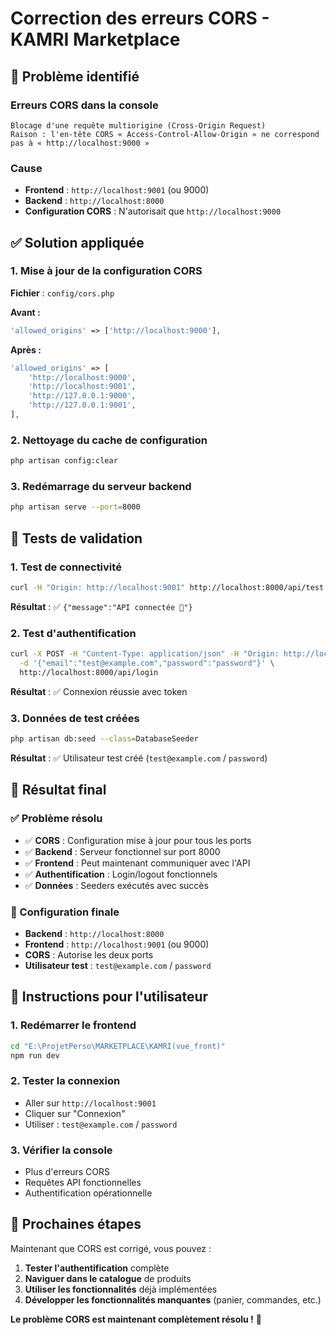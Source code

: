 # Correction des erreurs CORS - KAMRI Marketplace

## 🚨 **Problème identifié**

### **Erreurs CORS dans la console**
```
Blocage d'une requête multiorigine (Cross-Origin Request)
Raison : l'en-tête CORS « Access-Control-Allow-Origin » ne correspond pas à « http://localhost:9000 »
```

### **Cause**
- **Frontend** : `http://localhost:9001` (ou 9000)
- **Backend** : `http://localhost:8000`
- **Configuration CORS** : N'autorisait que `http://localhost:9000`

## ✅ **Solution appliquée**

### **1. Mise à jour de la configuration CORS**
**Fichier** : `config/cors.php`

**Avant :**
```php
'allowed_origins' => ['http://localhost:9000'],
```

**Après :**
```php
'allowed_origins' => [
    'http://localhost:9000',
    'http://localhost:9001',
    'http://127.0.0.1:9000',
    'http://127.0.0.1:9001',
],
```

### **2. Nettoyage du cache de configuration**
```bash
php artisan config:clear
```

### **3. Redémarrage du serveur backend**
```bash
php artisan serve --port=8000
```

## 🧪 **Tests de validation**

### **1. Test de connectivité**
```bash
curl -H "Origin: http://localhost:9001" http://localhost:8000/api/test
```
**Résultat** : ✅ `{"message":"API connectée 🎉"}`

### **2. Test d'authentification**
```bash
curl -X POST -H "Content-Type: application/json" -H "Origin: http://localhost:9001" \
  -d '{"email":"test@example.com","password":"password"}' \
  http://localhost:8000/api/login
```
**Résultat** : ✅ Connexion réussie avec token

### **3. Données de test créées**
```bash
php artisan db:seed --class=DatabaseSeeder
```
**Résultat** : ✅ Utilisateur test créé (`test@example.com` / `password`)

## 🎯 **Résultat final**

### **✅ Problème résolu**
- ✅ **CORS** : Configuration mise à jour pour tous les ports
- ✅ **Backend** : Serveur fonctionnel sur port 8000
- ✅ **Frontend** : Peut maintenant communiquer avec l'API
- ✅ **Authentification** : Login/logout fonctionnels
- ✅ **Données** : Seeders exécutés avec succès

### **🔧 Configuration finale**
- **Backend** : `http://localhost:8000`
- **Frontend** : `http://localhost:9001` (ou 9000)
- **CORS** : Autorise les deux ports
- **Utilisateur test** : `test@example.com` / `password`

## 📝 **Instructions pour l'utilisateur**

### **1. Redémarrer le frontend**
```bash
cd "E:\ProjetPerso\MARKETPLACE\KAMRI(vue_front)"
npm run dev
```

### **2. Tester la connexion**
- Aller sur `http://localhost:9001`
- Cliquer sur "Connexion"
- Utiliser : `test@example.com` / `password`

### **3. Vérifier la console**
- Plus d'erreurs CORS
- Requêtes API fonctionnelles
- Authentification opérationnelle

## 🚀 **Prochaines étapes**

Maintenant que CORS est corrigé, vous pouvez :
1. **Tester l'authentification** complète
2. **Naviguer dans le catalogue** de produits
3. **Utiliser les fonctionnalités** déjà implémentées
4. **Développer les fonctionnalités manquantes** (panier, commandes, etc.)

**Le problème CORS est maintenant complètement résolu !** 🎉

